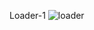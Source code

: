 Loader-1
![loader](https://user-images.githubusercontent.com/80736284/127592577-606fe308-10f2-4ace-b693-93d8866565dd.gif)
